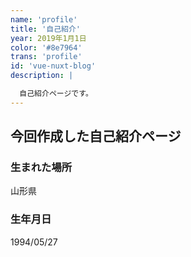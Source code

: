 ```yaml
---
name: 'profile'
title: '自己紹介' 
year: 2019年1月1日
color: '#8e7964'
trans: 'profile'
id: 'vue-nuxt-blog'
description: |

  自己紹介ページです。
---
```


## 今回作成した自己紹介ページ


### 生まれた場所

山形県

### 生年月日

1994/05/27

